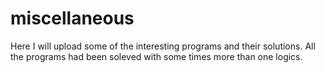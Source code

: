 # miscellaneous
Here I will upload some of the interesting programs and their solutions.
All the programs had been soleved with some times more than one logics.
